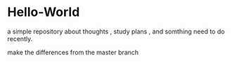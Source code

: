 # Hello-World
a simple repository about thoughts , study plans , and somthing need to do  recently.


make the differences from the master branch
